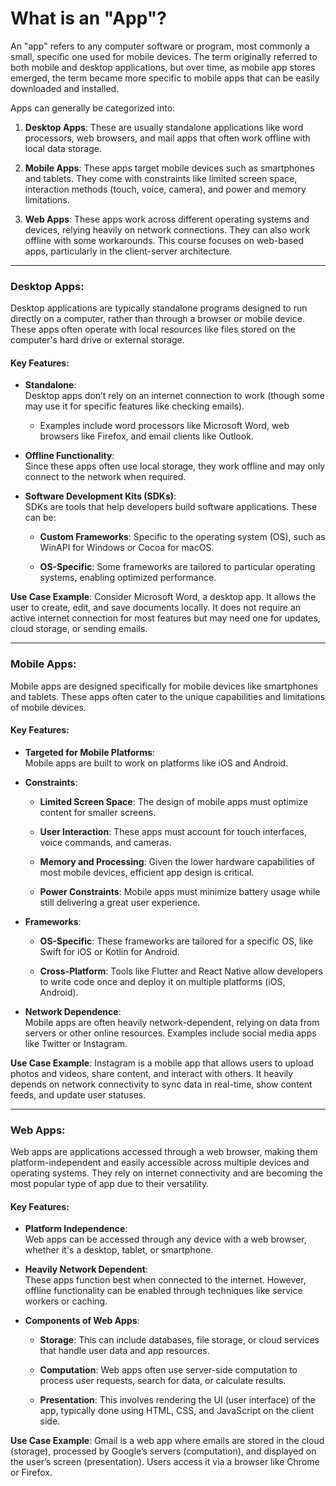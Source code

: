 # **What is an "App"?**

An "app" refers to any computer software or program, most commonly a small, specific one used for mobile devices. The term originally referred to both mobile and desktop applications, but over time, as mobile app stores emerged, the term became more specific to mobile apps that can be easily downloaded and installed.

Apps can generally be categorized into:

1.  **Desktop Apps**: These are usually standalone applications like word processors, web browsers, and mail apps that often work offline with local data storage.
    
2.  **Mobile Apps**: These apps target mobile devices such as smartphones and tablets. They come with constraints like limited screen space, interaction methods (touch, voice, camera), and power and memory limitations.
    
3.  **Web Apps**: These apps work across different operating systems and devices, relying heavily on network connections. They can also work offline with some workarounds. This course focuses on web-based apps, particularly in the client-server architecture.
    
---    

### **Desktop Apps:**

Desktop applications are typically standalone programs designed to run directly on a computer, rather than through a browser or mobile device. These apps often operate with local resources like files stored on the computer's hard drive or external storage.

#### Key Features:

-   **Standalone**:  
    Desktop apps don’t rely on an internet connection to work (though some may use it for specific features like checking emails).
    
    -   Examples include word processors like Microsoft Word, web browsers like Firefox, and email clients like Outlook.
        
-   **Offline Functionality**:  
    Since these apps often use local storage, they work offline and may only connect to the network when required.
    
-   **Software Development Kits (SDKs)**:  
    SDKs are tools that help developers build software applications. These can be:
    
    -   **Custom Frameworks**: Specific to the operating system (OS), such as WinAPI for Windows or Cocoa for macOS.
        
    -   **OS-Specific**: Some frameworks are tailored to particular operating systems, enabling optimized performance.
        

**Use Case Example**: Consider Microsoft Word, a desktop app. It allows the user to create, edit, and save documents locally. It does not require an active internet connection for most features but may need one for updates, cloud storage, or sending emails.

---

### **Mobile Apps**:

Mobile apps are designed specifically for mobile devices like smartphones and tablets. These apps often cater to the unique capabilities and limitations of mobile devices.

#### Key Features:

-   **Targeted for Mobile Platforms**:  
    Mobile apps are built to work on platforms like iOS and Android.
    
-   **Constraints**:
    
    -   **Limited Screen Space**: The design of mobile apps must optimize content for smaller screens.
        
    -   **User Interaction**: These apps must account for touch interfaces, voice commands, and cameras.
        
    -   **Memory and Processing**: Given the lower hardware capabilities of most mobile devices, efficient app design is critical.
        
    -   **Power Constraints**: Mobile apps must minimize battery usage while still delivering a great user experience.
        
-   **Frameworks**:
    
    -   **OS-Specific**: These frameworks are tailored for a specific OS, like Swift for iOS or Kotlin for Android.
        
    -   **Cross-Platform**: Tools like Flutter and React Native allow developers to write code once and deploy it on multiple platforms (iOS, Android).
        
-   **Network Dependence**:  
    Mobile apps are often heavily network-dependent, relying on data from servers or other online resources. Examples include social media apps like Twitter or Instagram.
    

**Use Case Example**: Instagram is a mobile app that allows users to upload photos and videos, share content, and interact with others. It heavily depends on network connectivity to sync data in real-time, show content feeds, and update user statuses.

---

### **Web Apps**:

Web apps are applications accessed through a web browser, making them platform-independent and easily accessible across multiple devices and operating systems. They rely on internet connectivity and are becoming the most popular type of app due to their versatility.

#### Key Features:

-   **Platform Independence**:  
    Web apps can be accessed through any device with a web browser, whether it's a desktop, tablet, or smartphone.
    
-   **Heavily Network Dependent**:  
    These apps function best when connected to the internet. However, offline functionality can be enabled through techniques like service workers or caching.
    
-   **Components of Web Apps**:
    
    -   **Storage**: This can include databases, file storage, or cloud services that handle user data and app resources.
        
    -   **Computation**: Web apps often use server-side computation to process user requests, search for data, or calculate results.
        
    -   **Presentation**: This involves rendering the UI (user interface) of the app, typically done using HTML, CSS, and JavaScript on the client side.
        

**Use Case Example**: Gmail is a web app where emails are stored in the cloud (storage), processed by Google’s servers (computation), and displayed on the user’s screen (presentation). Users access it via a browser like Chrome or Firefox.